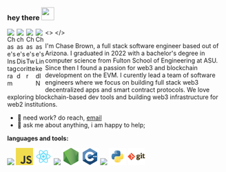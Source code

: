 ### hey there <img src="https://raw.githubusercontent.com/MartinHeinz/MartinHeinz/master/wave.gif" width="30px" height="30px" />
<a href="https://www.instagram.com/chasethedev/">
  <img align="left" alt="Chase's Instagram" width="22px" src="https://raw.githubusercontent.com/hussainweb/hussainweb/main/icons/instagram.png" />
</a>
<a href="https://discord.gg/fQnuhPwa">
  <img align="left" alt="chase's Discord" width="22px" src="https://raw.githubusercontent.com/peterthehan/peterthehan/master/assets/discord.svg" />
</a>
<a href="https://twitter.com/chasethedev_">
  <img align="left" alt="Chase's Twitter" width="22px" src="https://raw.githubusercontent.com/peterthehan/peterthehan/master/assets/twitter.svg" />
</a>
<a href="https://www.linkedin.com/in/chase-brown-41a934173/">
  <img align="left" alt="Chase's LinkedIN" width="22px" src="https://raw.githubusercontent.com/peterthehan/peterthehan/master/assets/linkedin.svg" />
</a>

<>
</>

I'm Chase Brown, a full stack software engineer based out of Arizona. I graduated in 2022 with a bachelor's degree in computer science from Fulton School of Engineering at ASU. Since then I found a passion for web3 and blockchain development on the EVM. I curently lead a team of software engineers where we focus on building full stack web3 decentralized apps and smart contract protocols. We love exploring blockchain-based dev tools and building web3 infrastructure for web2 institutions.

- 💼 need work? do reach, [email](mailto:chase@elevatesoftware.io)
- 💬 ask me about anything, i am happy to help;

**languages and tools:**  

<code><img height="40" src="https://intellipaat.com/mediaFiles/2019/02/Solidity-Logo.jpg"></code>
<code><img height="40" src="https://raw.githubusercontent.com/github/explore/80688e429a7d4ef2fca1e82350fe8e3517d3494d/topics/javascript/javascript.png"></code>
<code><img height="40" src="https://raw.githubusercontent.com/github/explore/80688e429a7d4ef2fca1e82350fe8e3517d3494d/topics/react/react.png"></code>
<code><img height="40" src="https://avatars.githubusercontent.com/u/99892494?s=200&v=4"></code>
<code><img height="40" src="https://raw.githubusercontent.com/github/explore/80688e429a7d4ef2fca1e82350fe8e3517d3494d/topics/nodejs/nodejs.png"></code>
<code><img height="40" src="https://raw.githubusercontent.com/github/explore/80688e429a7d4ef2fca1e82350fe8e3517d3494d/topics/cpp/cpp.png"></code>
<code><img height="40" src="https://dt-cdn.net/hub/mongo-db-logo.png"></code>
<code><img height="40" src="https://raw.githubusercontent.com/github/explore/80688e429a7d4ef2fca1e82350fe8e3517d3494d/topics/python/python.png"></code>
<code><img height="40" src="https://raw.githubusercontent.com/github/explore/80688e429a7d4ef2fca1e82350fe8e3517d3494d/topics/git/git.png"></code>

